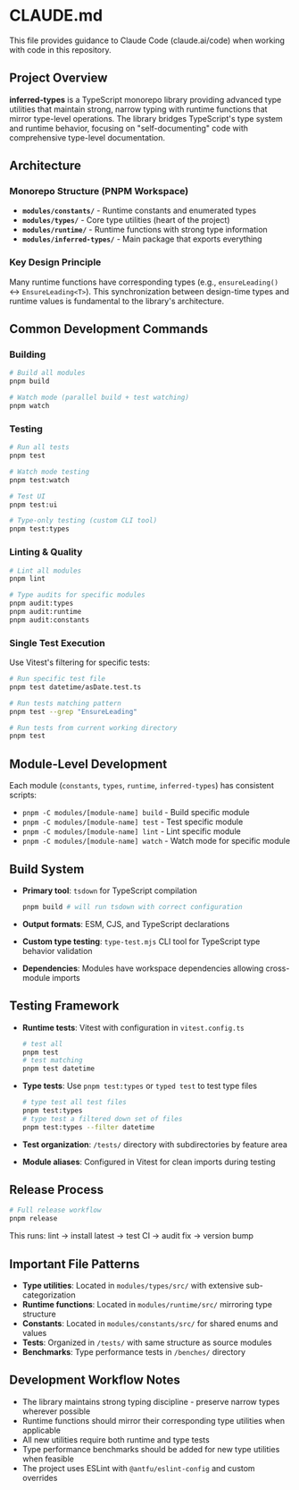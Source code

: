 # CLAUDE.md

This file provides guidance to Claude Code (claude.ai/code) when working with code in this repository.

## Project Overview

**inferred-types** is a TypeScript monorepo library providing advanced type utilities that maintain strong, narrow typing with runtime functions that mirror type-level operations. The library bridges TypeScript's type system and runtime behavior, focusing on "self-documenting" code with comprehensive type-level documentation.

## Architecture

### Monorepo Structure (PNPM Workspace)

- **`modules/constants/`** - Runtime constants and enumerated types
- **`modules/types/`** - Core type utilities (heart of the project)
- **`modules/runtime/`** - Runtime functions with strong type information
- **`modules/inferred-types/`** - Main package that exports everything

### Key Design Principle

Many runtime functions have corresponding types (e.g., `ensureLeading()` ↔ `EnsureLeading<T>`). This synchronization between design-time types and runtime values is fundamental to the library's architecture.

## Common Development Commands

### Building

```bash
# Build all modules
pnpm build

# Watch mode (parallel build + test watching)
pnpm watch
```

### Testing

```bash
# Run all tests
pnpm test

# Watch mode testing
pnpm test:watch

# Test UI
pnpm test:ui

# Type-only testing (custom CLI tool)
pnpm test:types
```

### Linting & Quality

```bash
# Lint all modules
pnpm lint

# Type audits for specific modules
pnpm audit:types
pnpm audit:runtime
pnpm audit:constants
```

### Single Test Execution

Use Vitest's filtering for specific tests:

```bash
# Run specific test file
pnpm test datetime/asDate.test.ts

# Run tests matching pattern
pnpm test --grep "EnsureLeading"

# Run tests from current working directory
pnpm test
```

## Module-Level Development

Each module (`constants`, `types`, `runtime`, `inferred-types`) has consistent scripts:

- `pnpm -C modules/[module-name] build` - Build specific module
- `pnpm -C modules/[module-name] test` - Test specific module
- `pnpm -C modules/[module-name] lint` - Lint specific module
- `pnpm -C modules/[module-name] watch` - Watch mode for specific module

## Build System

- **Primary tool**: `tsdown` for TypeScript compilation

    ```bash
    pnpm build # will run tsdown with correct configuration
    ```

- **Output formats**: ESM, CJS, and TypeScript declarations
- **Custom type testing**: `type-test.mjs` CLI tool for TypeScript type behavior validation
- **Dependencies**: Modules have workspace dependencies allowing cross-module imports

## Testing Framework

- **Runtime tests**: Vitest with configuration in `vitest.config.ts`

    ```sh
    # test all
    pnpm test
    # test matching
    pnpm test datetime
    ```

- **Type tests**: Use `pnpm test:types` or `typed test` to test type files

    ```sh
    # type test all test files
    pnpm test:types
    # type test a filtered down set of files
    pnpm test:types --filter datetime
    ```

- **Test organization**: `/tests/` directory with subdirectories by feature area
- **Module aliases**: Configured in Vitest for clean imports during testing

## Release Process

```bash
# Full release workflow
pnpm release
```

This runs: lint → install latest → test CI → audit fix → version bump

## Important File Patterns

- **Type utilities**: Located in `modules/types/src/` with extensive sub-categorization
- **Runtime functions**: Located in `modules/runtime/src/` mirroring type structure
- **Constants**: Located in `modules/constants/src/` for shared enums and values
- **Tests**: Organized in `/tests/` with same structure as source modules
- **Benchmarks**: Type performance tests in `/benches/` directory

## Development Workflow Notes

- The library maintains strong typing discipline - preserve narrow types wherever possible
- Runtime functions should mirror their corresponding type utilities when applicable
- All new utilities require both runtime and type tests
- Type performance benchmarks should be added for new type utilities when feasible
- The project uses ESLint with `@antfu/eslint-config` and custom overrides
